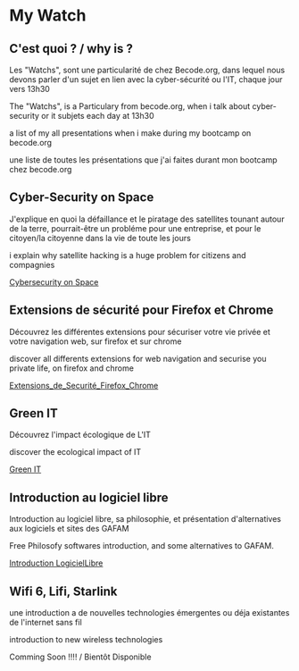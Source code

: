 <h1> My Watch </h1>

<h2> C'est quoi ? / why is ? </h2>

<p> Les "Watchs", sont une particularité de chez Becode.org, dans lequel nous devons parler d'un sujet en lien avec la cyber-sécurité ou l'IT, chaque jour vers 13h30</p>

<p> The "Watchs", is a Particulary from becode.org, when i talk about cyber-security or it subjets each day at 13h30</p>

<p> a list of my all presentations when i make during my bootcamp on becode.org </p>
<p> une liste de toutes les présentations que j'ai faites durant mon bootcamp chez becode.org </p>


<h2> Cyber-Security on Space </h2>

<p> J'explique en quoi la défaillance et le piratage des satellites tounant autour de la terre, pourrait-être un probléme pour une entreprise, et pour le citoyen/la citoyenne dans la vie de toute les jours </p>

<p> i explain why satellite hacking is a huge problem for citizens and compagnies </p>

<a href ="https://github.com/Novastellae/My_Watchs/blob/main/Cybersecurity_on_Space.pdf" > Cybersecurity on Space </a>


<h2> Extensions de sécurité pour Firefox et Chrome </h2>

<p> Découvrez les différentes extensions pour sécuriser votre vie privée et votre navigation web, sur firefox et sur chrome </p>
<p> discover all differents extensions for web navigation and securise you private life, on firefox and chrome </p>

<a href ="https://github.com/Novastellae/My_Watchs/blob/main/Extensions_de_securite_pour_firefox_et_chrome.pdf" > Extensions_de_Securité_Firefox_Chrome </a>

<h2> Green IT </h2>

<p> Découvrez l'impact écologique de L'IT </p>
<p> discover the ecological impact of IT </p>

<a href ="https://github.com/Novastellae/My_Watchs/blob/main/Green_IT.pdf" > Green IT </a>

<h2> Introduction au logiciel libre </h2>
<p> Introduction au logiciel libre, sa philosophie, et présentation d'alternatives aux logiciels et sites des GAFAM </p>
<p> Free Philosofy softwares introduction, and some alternatives to GAFAM. </p>
<a href ="https://github.com/Novastellae/My_Watchs/blob/main/Introduction_LogicielLibre_Mitnick1_09_06_2022_JVolbout.pdf" > Introduction LogicielLibre</a>

<h2> Wifi 6, Lifi, Starlink </h2>
<p> une introduction a de nouvelles technologies émergentes ou déja existantes de l'internet sans fil </p>
<p> introduction to new wireless technologies </p>

<p> Comming Soon !!!! / Bientôt Disponible</p>
